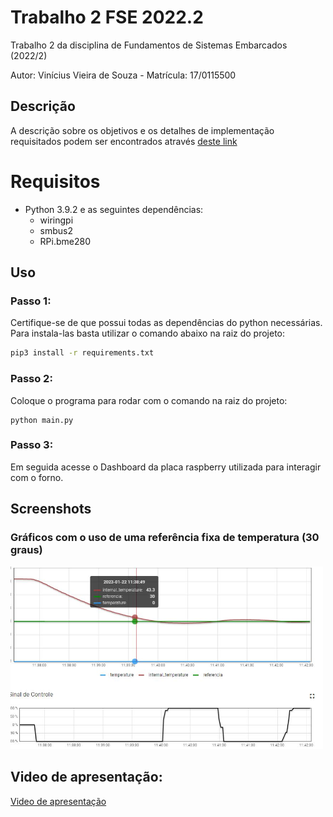 # Trabalho 2 FSE 2022.2
Trabalho 2 da disciplina de Fundamentos de Sistemas Embarcados (2022/2)

Autor: Vinícius Vieira de Souza - Matrícula: 17/0115500

## Descrição
A descrição sobre os objetivos e os detalhes de implementação requisitados podem ser encontrados através [deste link](https://gitlab.com/fse_fga/trabalhos-2022_2/trabalho-2-2022-2)

# Requisitos
- Python 3.9.2 e as seguintes dependências:
  - wiringpi
  - smbus2
  - RPi.bme280

## Uso
### Passo 1:
Certifique-se de que possui todas as dependências do python necessárias. Para instala-las basta utilizar o comando abaixo na raiz do projeto:
```sh
pip3 install -r requirements.txt
```
### Passo 2:
Coloque o programa para rodar com o comando na raiz do projeto:
```
python main.py
```
### Passo 3:
Em seguida acesse o Dashboard da placa raspberry utilizada para interagir com o forno.

## Screenshots
### Gráficos com o uso de uma referência fixa de temperatura (30 graus)

<img src="assets/teste_referencia_fixa.png" width="500px"/>


## Video de apresentação:
<a href="https://youtu.be/vFwdDArBs58" title="Apresentação FSE">Video de apresentação</a>
